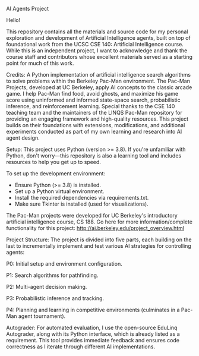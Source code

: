 AI Agents Project

Hello!

This repository contains all the materials and source code for my personal exploration and development of Artificial Intelligence agents, built on top of foundational work from the UCSC CSE 140: Artificial Intelligence course. While this is an independent project, I want to acknowledge and thank the course staff and contributors whose excellent materials served as a starting point for much of this work.

Credits:
A Python implementation of artificial intelligence search algorithms to solve problems within the Berkeley Pac-Man environment. The Pac-Man Projects, developed at UC Berkeley, apply AI concepts to the classic arcade game. I help Pac-Man find food, avoid ghosts, and maximize his game score using uninformed and informed state-space search, probabilistic inference, and reinforcement learning. Special thanks to the CSE 140 teaching team and the maintainers of the LINQS Pac-Man repository for providing an engaging framework and high-quality resources. This project builds on their foundations with extensions, modifications, and additional experiments conducted as part of my own learning and research into AI agent design.

Setup:
This project uses Python (version >= 3.8). If you're unfamiliar with Python, don't worry—this repository is also a learning tool and includes resources to help you get up to speed.

To set up the development environment:

- Ensure Python (>= 3.8) is installed.
- Set up a Python virtual environment.
- Install the required dependencies via requirements.txt.
- Make sure Tkinter is installed (used for visualizations).

The Pac-Man projects were developed for UC Berkeley's introductory artificial intelligence course, CS 188. Go here for more information/complete functionality for this project: http://ai.berkeley.edu/project_overview.html

Project Structure:
The project is divided into five parts, each building on the last to incrementally implement and test various AI strategies for controlling agents:

P0: Initial setup and environment configuration.

P1: Search algorithms for pathfinding.

P2: Multi-agent decision making.

P3: Probabilistic inference and tracking.

P4: Planning and learning in competitive environments (culminates in a Pac-Man agent tournament).

Autograder:
For automated evaluation, I use the open-source EduLinq Autograder, along with its Python interface, which is already listed as a requirement. This tool provides immediate feedback and ensures code correctness as I iterate through different AI implementations.
